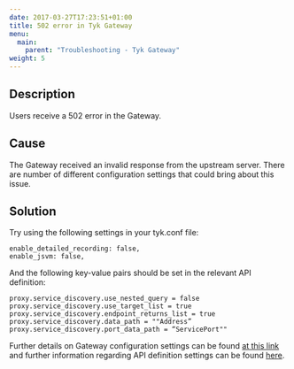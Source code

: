 ```yaml
---
date: 2017-03-27T17:23:51+01:00
title: 502 error in Tyk Gateway
menu:
  main:
    parent: "Troubleshooting - Tyk Gateway"
weight: 5 
---
```


## Description

Users receive a 502 error in the Gateway.

## Cause

The Gateway received an invalid response from the upstream server. There are number of different configuration settings that could bring about this issue.

## Solution

Try using the following settings in your tyk.conf file:

    enable_detailed_recording: false, 
    enable_jsvm: false,
    

And the following key-value pairs should be set in the relevant API definition:

    proxy.service_discovery.use_nested_query = false
    proxy.service_discovery.use_target_list = true
    proxy.service_discovery.endpoint_returns_list = true
    proxy.service_discovery.data_path = ""Address”
    proxy.service_discovery.port_data_path = “ServicePort""
    

Further details on Gateway configuration settings can be found [at this link][1] and further information regarding API definition settings can be found [here][2].

 [1]: /configure/tyk-gateway-configuration-options/
 [2]: /tyk-rest-api/api-definition-object-details/